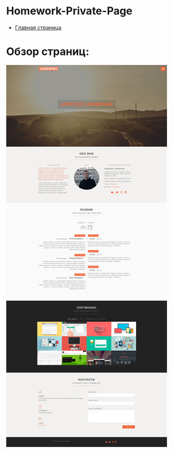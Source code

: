 # Homework-Private-Page

+ [Главная страница](https://verespro.github.io/Homework-Private-Page/)


# Обзор страниц:

![](image/01.jpg)